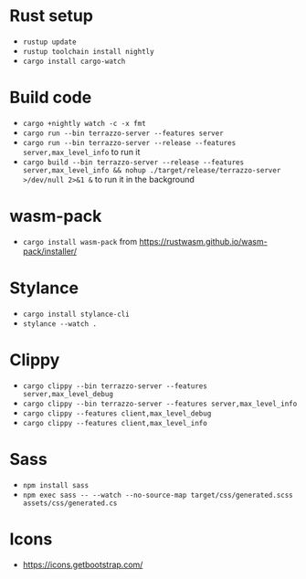 # Rust setup

- `rustup update`
- `rustup toolchain install nightly`
- `cargo install cargo-watch`

# Build code
- `cargo +nightly watch -c -x fmt`
- `cargo run --bin terrazzo-server --features server`
- `cargo run --bin terrazzo-server --release --features server,max_level_info` to run it
- `cargo build --bin terrazzo-server --release --features server,max_level_info && nohup ./target/release/terrazzo-server >/dev/null 2>&1 &` to run it in the background

# wasm-pack
- `cargo install wasm-pack` from https://rustwasm.github.io/wasm-pack/installer/

# Stylance
- `cargo install stylance-cli`
- `stylance --watch .`

# Clippy
- `cargo clippy --bin terrazzo-server --features server,max_level_debug`
- `cargo clippy --bin terrazzo-server --features server,max_level_info`
- `cargo clippy --features client,max_level_debug`
- `cargo clippy --features client,max_level_info`

# Sass
- `npm install sass`
- `npm exec sass -- --watch --no-source-map target/css/generated.scss assets/css/generated.cs`

# Icons
- https://icons.getbootstrap.com/
